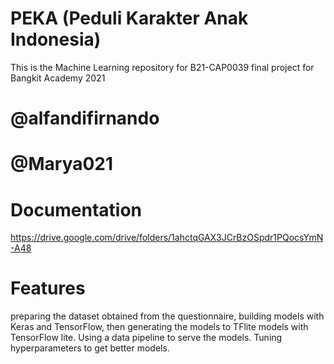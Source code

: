 # PEKA (Peduli Karakter Anak Indonesia)
This is the Machine Learning repository for B21-CAP0039 final project for Bangkit Academy 2021


# @alfandifirnando
# @Marya021

# Documentation
https://drive.google.com/drive/folders/1ahctqGAX3JCrBzOSpdr1PQocsYmN-A48

# Features
preparing the dataset obtained from the questionnaire, building models with Keras and TensorFlow, then generating the models to TFlite models with TensorFlow lite. Using a data pipeline to serve the models. Tuning hyperparameters to get better models.
